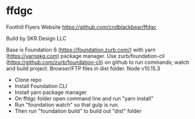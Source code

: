 # ffdgc
Foothill Flyers Website
https://github.com/cndblackbear/ffdgc

Build by SKR Design LLC

Base is Foundation 6 (https://foundation.zurb.com/) with yarn (https://yarnpkg.com) package manager.
Use zurb/foundation-cli (https://github.com/zurb/foundation-cli) on github to run commands; watch and build project.
Browser/FTP files in dist folder.
Node v10.15.3

- Clone repo
- Install Foundation CLI
- Install yarn package manager
- On ffdgc folder open command line and run "yarn install"
- Run "foundation watch" so that gulp is run.
- Then run "foundation build" to build out "dist" folder
